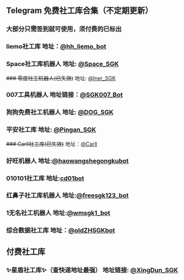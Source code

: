 ## Telegram 免费社工库合集（不定期更新）
### 大部分只需签到就可使用，须付费的已标出

### liemo社工库  地址：[@hh_liemo_bot](https://t.me/hh_liemo_bot?start=5985322431)

### Space社工库机器人  地址: [@Space_SGK](https://t.me/SpaceSGK_bot?start=7Ec8j7mdl7)

~~### 零度社工机器人(已失效)~~  地址: [@Iner_SGK](https://t.me/INERSGKBOT)

### 007工具机器人  地址链接：[@SGK007_Bot](https://t.me/sgk007_bot?start=NTk4NTMyMjQzMQ)

### 狗狗免费社工机器人  地址: [@DOG_SGK](https://t.me/DogeSGK_bot?start=5985322431)

### 平安社工库  地址: [@Pingan_SGK](https://t.me/pingansgk_bot?start=RNSsLrRA2K)

~~### Carll社工库(已失效)~~  地址：[@Carll](https://t.me/carllnet_2)

### 好旺机器人  地址:[@haowangshegongkubot](https://t.me/haowangshegongkubot?start=EE9M4SY8OUSXO9QTMJPGQ)

### 010101社工库  地址:[cd01bot](https://t.me/cd01bot?start=NTk4NTMyMjQzMQ)

### 红鼻子社工库机器人  地址:[@freesgk123_bot](https://t.me/freesgk123_bot?start=JG1UBPJC)

### 1无名社工机器人  地址:[@wmsgk1_bot](https://t.me/wmsgk1_bot?start=5985322431)

### 综合数据社工库  地址：[@oldZHSGKbot](https://t.me/oldZHSGKbot?start=5985322431)

## 付费社工库

### ✨星盾社工库✨（查快递地址最强）    地址链接: [@XingDun_SGK](https://t.me/XingDun6Bot?start=cXKOUV4)



